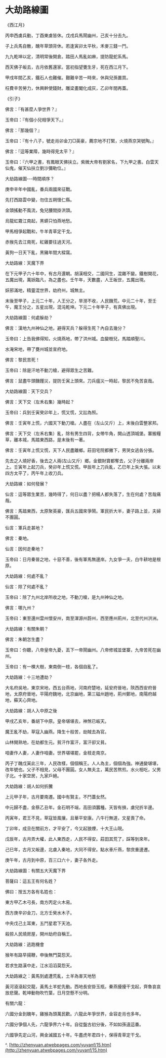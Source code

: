 # 大劫路線圖

&#x20;

《西江月》

丙申西虜兵動，丁酉東虜皆休。戊戌兵馬鬧幽州，己亥十分去九。

子上兵馬自散，醜年草頭背休。若逢寅卯太平秋，禾麥三錢一鬥。

九九乾坤以定，清明常後開倉。踏田人馬亂如麻，提防龍蛇系馬。

西天佛子皈去，古月依舊還家。當初指望甕生牙，死在西江月下。

甲戌年間乙亥，鐵石人也難催。艱難辛苦一時來，休與兒孫置買。

枉費辛苦勞力，休興幹使錢財。雕梁畫閣化成灰，乙卯年間再蓋。

&#x20;

《引子》

佛言：『有甚麼人爭世界？』

玉帝曰：『有個小兒相爭天下。』

佛言：『那幾個？』

玉帝曰：『有十八子，號走肖卯金刀□英豪，薦宗地不打緊，火燒燕京哭號陶。』

佛言：『這等業障，幾時得見太平？』

玉帝曰：『六甲之書，有鳳眼天佛扶立。紫微大帝有劉家名，下九甲之書。白雲天仙鬼，催天仙扶立劉沙彌勒位。』

&#x20;

大劫路線圖---時間順序？

庚申辛年中國亂，番兵兩國來征戰。

先打西路雲中變，勿住五朔懷仁縣。

金頭搖動不風流，兔兒腰間掛洪頭。

烏龍虹霧江南起，黑蟒只怕燕地愁。

甲馬相爭起戰和，牛羊青草定干戈。

赤猴先去江南死，紅雞要往過天河。

黃狗一日天下亂，黑豬年間大樑窩。

&#x20;

大劫路線：天魔下界

在下元甲子六十年中，有古月還朝。胡漢相交，二國同生，混雜不變。鐵樹開花，五魔出現，萬妖臨凡，為之盡也。壬午年，天數盡，人王皈世，五魔出現。

妖邪滿地，精靈混世界，劫府州，城無主。

末後至甲子，上元二十年，人王分之，旱澇不收，人民饑荒。中元二十年，至壬午，魔王分之，五星出現，混沌乾坤。下元二十年甲子，有真佛出現。

&#x20;

大劫路線圖：何處躲劫？

佛言：漢地九州神仙之地，避得天兵？躲得生死？內自去幾分？

玉帝曰：上告我佛得知，火燒燕地，帶了洪州城。血變樹兒，馬踏順聖川。

水淹宋地，帶了甕州城並宣府地。

佛言：黎民苦死！

玉帝曰：除是汗地不動刀槍，避得眾生之苦難。

佛言：鼠盡牛頭饑饉災，提防壬寅上頭來。刀兵瘟災一時起，黎民不免苦哀哉。

&#x20;

大劫路線圖：天下交兵？

佛言：天下交（左禾右集）幾時起？

玉帝曰：兵到壬寅癸卯年上，慌又慌，又訟為照。

佛言：壬寅年上慌，六國天下動刀槍。人盡在（左山又斤）上，末後白雲整家邦。

佛言：天下交（左禾右集）亂，除有男生四背，女帶牛角，開山透頂城堡。寨搬糧草，離本城，馬踏東西路，是末後有一著。

佛言：壬寅年上慌又慌，天下人民盡離鄉。莊田宅院都撇下，男哭女逃各分張。

先去之人燒好香，後去之人兩(左山又斤）鄉。金銀財寶都奪去，父子分離兩岸上。壬寅年上起刀兵，癸卯年上慌又慌。甲辰年上刀兵亂，乙巳年上失大張。以末四方太平了，丙午年上收刀兵。

&#x20;

大劫路線：如何發展？

仙言：這等眾生業苦，幾時得了，何日以盡？把楊人都失落了，生在何處？苦哉痛哉。

佛言：馬踏東西，太原聚英豪，匯兵五國來爭鬧。軍民折大半，妻子路上並，夫婦不團圓。

仙言：軍兵走甚地？

佛言：秦地。

仙言：因何走秦地？

玉帝曰：日月秦晉之地，十惡不善，後有軍馬無邊岸。九女爭一夫，白牛耕地是根原。

&#x20;

大劫路線：何處不亂？

仙言：除了何處不亂？

玉帝曰：除了九州北岸所收之地，不動刀槍，是九州神仙之地。

佛言：哪九州？

玉帝曰：東至還州雲州懷安州，南至渾源州蔚州，西至應州荊州，北至代州洪洲。

&#x20;

大劫路線：有關朱朝？

佛言：朱朝怎生盡？

玉帝曰：你聽，八帝皇帝九憂，丟下一帝鬧幽州。八帝修城並堡寨，九帝苦死在幽州。

玉帝曰：有一棵大樹，東南倒一枝，各個自亂了。

&#x20;

大劫路線：十三地遭劫？

大名府吳地，東京宋地，西五台燕地，河南府楚地，延安府晉地，陝西西安府晉地，太原府晉地，平陽府魏地，北京幽地，第三磁州趙地，荊州鄭地，南陽府越地，蘇天心齊地。

&#x20;

大劫路線：胡人入中原之後

甲戌乙亥年，番胡下中原。皇帝堪堪去，神煞已皈天。

魔王亂不劫，草寇入幽燕。降生十般苦，劫賊去為官。

山林開熟地，在劫都生元。貧汗作富汗，富汗卻又貧。

咱妻作人妻，人妻作咱妻。世界堪堪罷，金枝走南京。

丙子丁醜戊寅此三年，人民改樣，個個稱王。人人為主，個個為強。神通變堪堪，改年號也。父子不相見，父母不團圓。女人無夫主，萬民苦熬煎。水火相吃，父男子北。十家空房，九家戶絕。

&#x20;

大劫路線：胡人如何折騰

上元甲子年，古月要南遷。國中有賢主，不鬥蓋女然。

中元歸不盡，金蔡乙丑年。金石明不端，高田須蠶種。天皆有損，虜兒折半邊。

丙寅年，君王不見，草寇皆風攘，且華平安康。八牛行無道，文星喪了命。

丁卯年，成旦在關前方，才平安了，今又起狼煙，十大王山現。

戊辰年，古月弄大權，此人東西走，人民不得安。莊田其荒了，踩等到來年。

己巳年，古月又皈邊，北虜入秦地，大同不得安。點水車斤燕，黎庶重邊遷。

庚午年，古月到中原，百三口六十，妻子各外走。

&#x20;

大劫路線圖：有關五大天魔下界

菩薩曰：這五王有何名姓？

佛曰：按五方各有名姓也：

東方甲乙木弓長，南方丙定火木易。

西方庚辛卯金刀，北方壬癸水木子。

中央戊己土耳東，五鬥星君下天池。

殺掠人民燒房屋，開州劫府自稱王。

&#x20;

大劫路線：逃跑機會

猴年有路早揚鞭，申後無門莫怨天。

若求生路漢中走，江水滔滔莫怨天。

大劫路線之：黃馬到處遭荒亂，土羊為害天地愁

黃河滾滾起交龍，黃馬土羊蛇先動。西地長安掛玉瓶，秦燕擾擾干戈起，齊魯哀哀放悲聲。乾坤動物吹竹葉，日月空懸不分明。

&#x20;

有關六龍：

六國分金到醜年，雞猴為頭萬民歡。六龍此年爭世界，金容走肖也多年。

六國分爭個人先，六龍爭界六十年。自從盤古初分後，不如如孫遠這番。

六國爭先定山河，興金滅國五十年。牛盡虎年君四十，保得青草定干戈。

&#x20;

^. [http://zhenyuan.atwebpages.com/yuyanf/15.htm](http://zhenyuan.atwebpages.com/yuyanf/15.htm)

&#x20;
